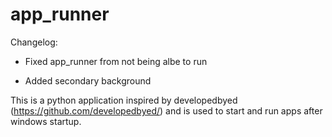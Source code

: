 # app_runner

Changelog:

- Fixed app_runner from not being albe to run

- Added secondary background


This is a python application inspired by developedbyed (https://github.com/developedbyed/) and is used to start and run apps after windows startup.


